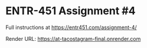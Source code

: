 # ENTR-451 Assignment #4

Full instructions at https://entr451.com/assignment-4/

Render URL: https://at-tacostagram-final.onrender.com